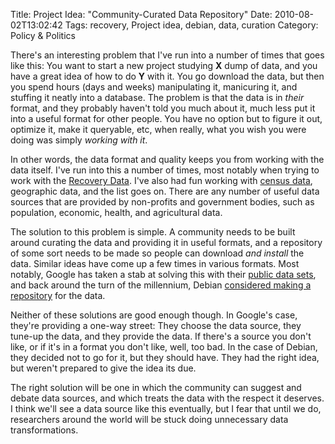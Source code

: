 Title: Project Idea: "Community-Curated Data Repository"
Date: 2010-08-02T13:02:42
Tags: recovery, Project idea, debian, data, curation
Category: Policy & Politics

There's an interesting problem that I've run into a number of times that goes 
like this: You want to start a new project studying **X** dump of 
data, and you have a great idea of how to do **Y** with it. You 
go download the data, but then you spend hours (days and weeks) manipulating 
it, manicuring it, and stuffing it neatly into a database. The problem is that 
the data is in *their* format, and they probably haven't told you much 
about it, much less put it into a useful format for other people. You have no 
option but to figure it out, optimize it, make it queryable, etc, when really, 
what you wish you were doing was simply *working with it*.

In other words, the data format and quality keeps you from working with the 
data itself. I've run into this a number of times, most notably when trying to 
work with the <a href="http://www.recovery.gov/FAQ/Pages/DownLoadCenter.aspx">Recovery 
Data</a>. I've also had fun working with <a href="http://census.gov">census 
data</a>, geographic data, and the list goes on. There are any number of useful 
data sources that are provided by non-profits and government bodies, such as 
population, economic, health, and agricultural data.

The solution to this problem is simple. A community needs to be built around 
curating the data and providing it in useful formats, and a repository of some 
sort needs to be made so people can download *and install* the data. 
Similar ideas have come up a few times in various formats. Most notably, 
Google has taken a stab at solving this with their <a href="http://www.google.com/publicdata/home" 
target="_blank">public data sets</a>, and back around the turn of the 
millennium, Debian <a href="http://bugs.debian.org/cgi-bin/bugreport.cgi?bug=38902" 
target="_blank">considered making a repository</a> for the data.

Neither of these solutions are good enough though. In Google's case, they're 
providing a one-way street: They choose the data source, they tune-up the 
data, and they provide the data. If there's a source you don't like, or if 
it's in a format you don't like, well, too bad. In the case of Debian, they 
decided not to go for it, but they should have. They had the right idea, but 
weren't prepared to give the idea its due.

The right solution will be one in which the community can suggest and debate 
data sources, and which treats the data with the respect it deserves. I think 
we'll see a data source like this eventually, but I fear that until we do, 
researchers around the world will be stuck doing unnecessary data 
transformations.

